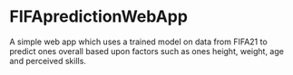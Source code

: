 # FIFApredictionWebApp
A simple web app which uses a trained model on data from FIFA21 to predict ones overall based upon factors such as ones height, weight, age and perceived skills.
